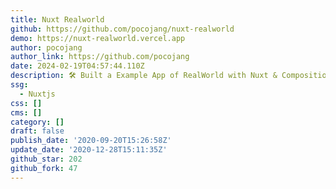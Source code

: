 ```yaml
---
title: Nuxt Realworld
github: https://github.com/pocojang/nuxt-realworld
demo: https://nuxt-realworld.vercel.app
author: pocojang
author_link: https://github.com/pocojang
date: 2024-02-19T04:57:44.110Z
description: 🛠 Built a Example App of RealWorld with Nuxt & Composition API
ssg:
  - Nuxtjs
css: []
cms: []
category: []
draft: false
publish_date: '2020-09-20T15:26:58Z'
update_date: '2020-12-28T15:11:35Z'
github_star: 202
github_fork: 47
---
```

